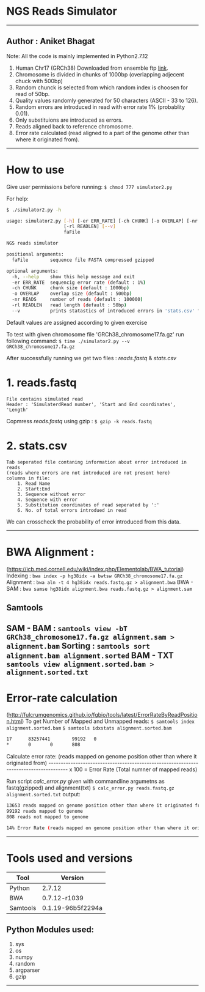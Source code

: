 # NGS Reads Simulator
---------------
Author : Aniket Bhagat
--
Note: All the code is mainly implemented in Python2.7.12
1. Human Chr17 (GRCh38) Downloaded from ensemble ftp [link](http://ftp.ensembl.org/pub/release-95/fasta/homo_sapiens/dna/).
2. Chromosome is divided in chunks of 1000bp (overlapping adjecent chuck with 500bp)
3. Random chunck is selected from which random index is choosen for read of 50bp.
4. Quality values randomly generated for 50 characters (ASCII - 33 to 126).
5. Random errors are introduced in read with error rate 1% (probablity 0.01).
6. Only substituions are introduced as errors.
7. Reads aligned back to reference chromosome.
8. Error rate calculated (read aligned to a part of the genome other than where it originated from).
-----
# How to use
Give user permissions before running:
`$ chmod 777 simulator2.py`

For help:
```sh
$ ./simulator2.py -h

usage: simulator2.py [-h] [-er ERR_RATE] [-ch CHUNK] [-o OVERLAP] [-nr READS]
                     [-rl READLEN] [--v]
                     faFile

NGS reads simulator

positional arguments:
  faFile        sequence file FASTA compressed gzipped

optional arguments:
  -h, --help    show this help message and exit
  -er ERR_RATE  sequencig error rate (default : 1%)
  -ch CHUNK     chunk size (default : 1000bp)
  -o OVERLAP    overlap size (default : 500bp)
  -nr READS     number of reads (default : 100000)
  -rl READLEN   read length (default : 50bp)
  --v           prints statastics of introduced errors in 'stats.csv' file
```
  Default values are assigned according to given exercise

To test with given chromosome file 'GRCh38_chromosome17.fa.gz' run following command: 
`$ time ./simulator2.py --v GRCh38_chromosome17.fa.gz`

After successfully running we get two files : *reads.fastq* & *stats.csv*
# 1. reads.fastq 
    File contains simulated read
    Header : 'SimulaterdRead number', 'Start and End coordinates', 'Length'
Copmress *reads.fastq* using gzip : ```$ gzip -k reads.fastq```
# 2. stats.csv
    Tab seperated file contaning information about error introduced in reads
    (reads where errors are not introduced are not present here)
    columns in file:
        1. Read Name
        2. Start:End
        3. Sequence without error
        4. Sequence with error
        5. Substitution coordinates of read seperated by ':'
        6. No. of total errors introdued in read
We can crosscheck the probability of error introduced from this data.

--------
# BWA Alignment :
(https://icb.med.cornell.edu/wiki/index.php/Elementolab/BWA_tutorial)
Indexing : `bwa index -p hg38idx -a bwtsw GRCh38_chromosome17.fa.gz`
Alignment : `bwa aln -t 4 hg38idx reads.fastq.gz > alignment.bwa`
BWA - SAM : `bwa samse hg38idx alignment.bwa reads.fastq.gz > alignment.sam`

Samtools
---
SAM - BAM : `samtools view -bT GRCh38_chromosome17.fa.gz alignment.sam > alignment.bam`
Sorting : `samtools sort alignment.bam alignment.sorted`
BAM - TXT `samtools view alignment.sorted.bam > alignment.sorted.txt`
---------
# Error-rate calculation
(http://fulcrumgenomics.github.io/fgbio/tools/latest/ErrorRateByReadPosition.html)
To get Number of Mapped and Unmapped reads:
`$ samtools index alignment.sorted.bam`
`$ samtools idxstats alignment.sorted.bam`
```sh
17      83257441        99192   0
*       0       0       808
```

Calculate error rate:
(reads mapped on genome position other than where it originated from)
-------------------------------------------------------------------------------------- x 100 = Error Rate
(Total numner of mapped reads)

Run script *calc_error.py* given with commandline argumetns as fastq(gzipped) and alignment(txt)
`$ calc_error.py reads.fastq.gz alignment.sorted.txt`
output:
```sh
13653 reads mapped on genome position other than where it originated from
99192 reads mapped to genome
808 reads not mapped to genome

14% Error Rate (reads mapped on genome position other than where it originated from)
```
-----
# Tools used and versions

| Tool | Version |
| ------ | ------ |
| Python | 2.7.12 |
| BWA | 0.7.12-r1039 |
| Samtools | 0.1.19-96b5f2294a |

Python Modules used:
---
1. sys
2. os
3. numpy
4. random
5. argparser
6. gzip
-----
